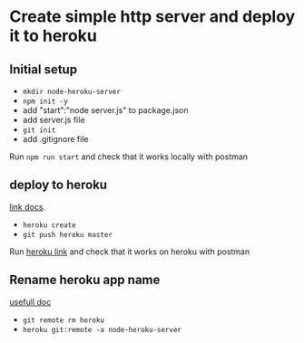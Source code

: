# Create simple http server and deploy it to heroku
## Initial setup
* `mkdir node-heroku-server`
* `npm init -y`
* add "start":"node server.js" to package.json
* add server.js file
* `git init`
* add .gitignore file

Run `npm run start` and check that it works locally with postman

## deploy to heroku
[link docs](https://www.heroku.com/nodejs).

* `heroku create`
* `git push heroku master`

Run [heroku link](https://node-heroku-server.herokuapp.com/) and check that it works on heroku with postman

## Rename heroku app name
[usefull doc](https://devcenter.heroku.com/articles/renaming-apps)
* `git remote rm heroku`
* `heroku git:remote -a node-heroku-server`
